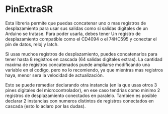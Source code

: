 # PinExtraSR
Esta librería permite que puedas concatenar uno o mas registros de desplazamiento para usar sus salidas como si salidas digitales de un Arduino se tratase.
Para poder usarla, debes tener Un registro de desplazamiento compatible como el CD4094 o el 74HC595 y conectar el pin de datos, reloj y latch.

Si usas muchos registros de desplazamiento, puedes concatenarlos para tener hasta 8 registros en cascada (64 salidas digitales extras). La cantidad maxima de registros concatenados puede ampliarse modificando una variable en el codigo, pero no lo recomiendo, ya que mientras mas registros haya, menor sera la velocidad de actualización.

Esto se puede remediar declarando otra instancia (en la que usas otros 3 pines digitales del microcontrolador), en ese caso tendrias como minimo 2 registros de desplazamiento conectados en paralelo.
Tambien es posible declarar 2 instancias con numeros distintos de registros conectados en cascada (esto lo aclaro por las dudas).


